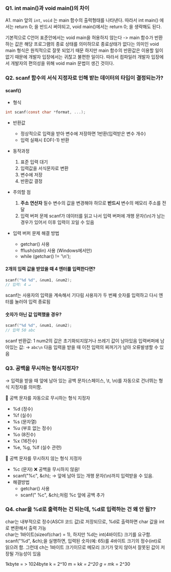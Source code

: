 ### Q1. int main()과 void main()의 차이
A1. main 앞의 `int`, `void` 는 main 함수의 출력형태를 나타낸다. 
따라서 int main() 에서는 return 0; 을 반드시 써야되고,
void main()에서는 return 0; 을 생략해도 된다.

기본적으로 C언어 표준안에서는 void main을 허용하지 않는다
-> main 함수가 반환하는 값은 해당 프로그램의 종료 상태를 의미하므로 종료상태가 없다는 의미인 void main 형식은 원칙적으로 잘못 되었기 때문
하지만 main 함수의 반환값은 이용할 일이 없기 때문에 개발자 입장에서는 귀찮고 불편한 일이다.
따라서 컴파일러 개발자 입장에서 개발자의 편의성을 위해 void main 문법이 생긴 것이다.

### Q2. scanf 함수의 서식 지정자로 인해 받는 데이터의 타입이 결정되는가?
#### scanf()
- 형식
```c
int scanf(const char *format, ...);
```

- 반환값
    - 정상적으로 입력을 받아 변수에 저장하면 1반환(입력받은 변수 개수)
    - 입력 실패시 EOF(-1) 반환
- 동작과정
    1. 표준 입력 대기
    2. 입력값을 서식문자로 변환
    3. 변수에 저장
    4. 반환값 결정

- 주의할 점
    1. **주소 연산자** 필수
        변수의 값을 변경해야 하므로 **반드시** 변수의 메모리 주소를 전달
    2. 입력 버퍼 문제
    scanf가 데이터를 읽고 나서 입력 버퍼에 개행 문자(\n)가 남는 경우가 있어서 이후 입력이 꼬일 수 있음
    
- 입력 버퍼 문제 해결 방법
    - getchar() 사용
    - fflush(stdin) 사용 (Windows에서만)
    - while (getchar() != '\n');


#### 2개의 입력 값을 받았을 때 4 엔터를 입력한다면?
```c
scanf("%d %d", &num1, &num2);
// 입력: 4 ↵
``` 
scanf는 사용자의 입력을 계속해서 기다림
사용자가 두 번째 숫자를 입력하고 다시 엔터를 눌러야 입력 종료됨

#### 숫자가 아닌 값 입력했을 경우?
```c
scanf("%d %d", &num1, &num2);
// 입력 50 abc
```
scanf 반환값: 1 
num2의 값은 초기화되지않거나 쓰레기 값이 남아있음
입력버퍼에 남아있는 값: → `abc\n` 다음 입력을 받을 때 이전 입력의 찌꺼기가 남아 오류발생할 수 있음

### Q3. 공백을 무시하는 형식지정자?
→ 입력을 받을 때 앞에 남아 있는 공백 문자(스페이스, \t, \n)를 자동으로 건너뛰는 형식 지정자를 의미함.  

📌 공백 문자를 자동으로 무시하는 형식 지정자

- %d (정수)
- %f (실수)
- %s (문자열)
- %u (부호 없는 정수)
- %o (8진수)
- %x (16진수)
- %e, %g, %lf (실수 관련)  


📌 공백 문자를 무시하지 않는 형식 지정자
- %c (문자) ❌ 공백을 무시하지 않음!
- scanf("%c", &ch); → 앞에 남아 있는 개행 문자(\n)까지 입력받을 수 있음.
- 해결방법
    - getchar() 사용
    - scanf(" %c", &ch);처럼 %c 앞에 공백 추가  

### Q4. char을 %d로 출력하는 건 되는데, %d로 입력하는 건 왜 안 됨??
char는 내부적으로 정수(ASCII 코드 값)로 저장되므로, %d로 출력하면 char 값을 int로 변환해서 출력 가능    </br>   char는 1바이트(sizeof(char) = 1), 하지만 %d는 int(4바이트) 크기를 요구함.
scanf("%d", &ch);을 실행하면, 입력된 숫자(예: 65)를 4바이트 크기의 정수(int)로 읽으려 함.
그런데 ch는 1바이트 크기이므로 메모리 크기가 맞지 않아서 잘못된 값이 저장될 가능성이 있음

1kbyte = > 1024byte
k = 2^10
m = k*k = 2^20
g = m*k = 2^30